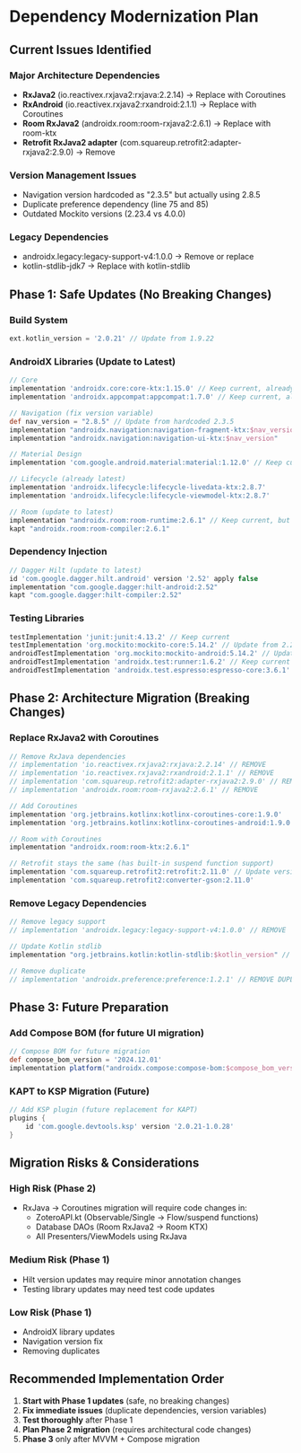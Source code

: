 # Dependency Modernization Plan

## Current Issues Identified

### Major Architecture Dependencies
- **RxJava2** (io.reactivex.rxjava2:rxjava:2.2.14) → Replace with Coroutines
- **RxAndroid** (io.reactivex.rxjava2:rxandroid:2.1.1) → Replace with Coroutines
- **Room RxJava2** (androidx.room:room-rxjava2:2.6.1) → Replace with room-ktx
- **Retrofit RxJava2 adapter** (com.squareup.retrofit2:adapter-rxjava2:2.9.0) → Remove

### Version Management Issues
- Navigation version hardcoded as "2.3.5" but actually using 2.8.5
- Duplicate preference dependency (line 75 and 85)
- Outdated Mockito versions (2.23.4 vs 4.0.0)

### Legacy Dependencies
- androidx.legacy:legacy-support-v4:1.0.0 → Remove or replace
- kotlin-stdlib-jdk7 → Replace with kotlin-stdlib

## Phase 1: Safe Updates (No Breaking Changes)

### Build System
```gradle
ext.kotlin_version = '2.0.21' // Update from 1.9.22
```

### AndroidX Libraries (Update to Latest)
```gradle
// Core
implementation 'androidx.core:core-ktx:1.15.0' // Keep current, already latest
implementation 'androidx.appcompat:appcompat:1.7.0' // Keep current, already latest

// Navigation (fix version variable)
def nav_version = "2.8.5" // Update from hardcoded 2.3.5
implementation "androidx.navigation:navigation-fragment-ktx:$nav_version"
implementation "androidx.navigation:navigation-ui-ktx:$nav_version"

// Material Design
implementation 'com.google.android.material:material:1.12.0' // Keep current

// Lifecycle (already latest)
implementation 'androidx.lifecycle:lifecycle-livedata-ktx:2.8.7'
implementation 'androidx.lifecycle:lifecycle-viewmodel-ktx:2.8.7'

// Room (update to latest)
implementation "androidx.room:room-runtime:2.6.1" // Keep current, but prepare for ktx
kapt "androidx.room:room-compiler:2.6.1"
```

### Dependency Injection
```gradle
// Dagger Hilt (update to latest)
id 'com.google.dagger.hilt.android' version '2.52' apply false
implementation "com.google.dagger:hilt-android:2.52"
kapt "com.google.dagger:hilt-compiler:2.52"
```

### Testing Libraries
```gradle
testImplementation 'junit:junit:4.13.2' // Keep current
testImplementation 'org.mockito:mockito-core:5.14.2' // Update from 2.23.4
androidTestImplementation 'org.mockito:mockito-android:5.14.2' // Update from 4.0.0
androidTestImplementation 'androidx.test:runner:1.6.2' // Keep current
androidTestImplementation 'androidx.test.espresso:espresso-core:3.6.1' // Keep current
```

## Phase 2: Architecture Migration (Breaking Changes)

### Replace RxJava2 with Coroutines
```gradle
// Remove RxJava dependencies
// implementation 'io.reactivex.rxjava2:rxjava:2.2.14' // REMOVE
// implementation 'io.reactivex.rxjava2:rxandroid:2.1.1' // REMOVE
// implementation 'com.squareup.retrofit2:adapter-rxjava2:2.9.0' // REMOVE
// implementation 'androidx.room:room-rxjava2:2.6.1' // REMOVE

// Add Coroutines
implementation 'org.jetbrains.kotlinx:kotlinx-coroutines-core:1.9.0'
implementation 'org.jetbrains.kotlinx:kotlinx-coroutines-android:1.9.0'

// Room with Coroutines
implementation "androidx.room:room-ktx:2.6.1"

// Retrofit stays the same (has built-in suspend function support)
implementation 'com.squareup.retrofit2:retrofit:2.11.0' // Update version
implementation 'com.squareup.retrofit2:converter-gson:2.11.0'
```

### Remove Legacy Dependencies
```gradle
// Remove legacy support
// implementation 'androidx.legacy:legacy-support-v4:1.0.0' // REMOVE

// Update Kotlin stdlib
implementation "org.jetbrains.kotlin:kotlin-stdlib:$kotlin_version" // Replace jdk7 variant

// Remove duplicate
// implementation 'androidx.preference:preference:1.2.1' // REMOVE DUPLICATE (line 85)
```

## Phase 3: Future Preparation

### Add Compose BOM (for future UI migration)
```gradle
// Compose BOM for future migration
def compose_bom_version = '2024.12.01'
implementation platform("androidx.compose:compose-bom:$compose_bom_version")
```

### KAPT to KSP Migration (Future)
```gradle
// Add KSP plugin (future replacement for KAPT)
plugins {
    id 'com.google.devtools.ksp' version '2.0.21-1.0.28'
}
```

## Migration Risks & Considerations

### High Risk (Phase 2)
- RxJava → Coroutines migration will require code changes in:
  - ZoteroAPI.kt (Observable/Single → Flow/suspend functions)
  - Database DAOs (Room RxJava2 → Room KTX)
  - All Presenters/ViewModels using RxJava

### Medium Risk (Phase 1)
- Hilt version updates may require minor annotation changes
- Testing library updates may need test code updates

### Low Risk (Phase 1)
- AndroidX library updates
- Navigation version fix
- Removing duplicates

## Recommended Implementation Order

1. **Start with Phase 1 updates** (safe, no breaking changes)
2. **Fix immediate issues** (duplicate dependencies, version variables)
3. **Test thoroughly** after Phase 1
4. **Plan Phase 2 migration** (requires architectural code changes)
5. **Phase 3** only after MVVM + Compose migration